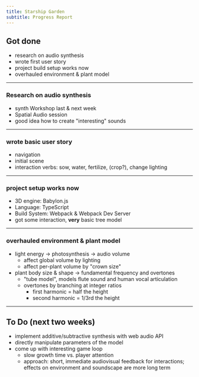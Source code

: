 ```yaml
---
title: Starship Garden
subtitle: Progress Report
---
```


## Got done

- research on audio synthesis
- wrote first user story
- project build setup works now
- overhauled environment & plant model

---

### Research on audio synthesis

- synth Workshop last & next week
- Spatial Audio session
- good idea how to create "interesting" sounds

---

### wrote basic user story

- navigation
- initial scene
- interaction verbs: sow, water, fertilize, (crop?), change lighting

---

### project setup works now

- 3D engine: Babylon.js
- Language: TypeScript
- Build System: Webpack & Webpack Dev Server
- got some interaction, **very** basic tree model

---

### overhauled environment & plant model

- light energy -> photosynthesis -> audio volume
  - affect global volume by lighting
  - affect per-plant volume by "crown size"
- plant body size & shape -> fundamental frequency and overtones
  - "tube model", models flute sound and human vocal articulation
  - overtones by branching at integer ratios
    - first harmonic = half the height
    - second harmonic = 1/3rd the height

---

## To Do (next two weeks)

- implement additive/subtractive synthesis with web audio API
- directly manipulate parameters of the model
- come up with interesting game loop
  - slow growth time vs. player attention
  - approach: short, immediate audiovisual feedback for interactions;
    effects on environment and soundscape are more long term
